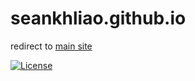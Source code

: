 # seankhliao.github.io

redirect to [main site](https://seankhliao.com/?utm_source=github&utm_medium=readme&utm_campaign=seankhliao.github.io)

[![License](https://img.shields.io/github/license/seankhliao/seankhliao.github.io.svg?style=flat-square)](LICENSE)
